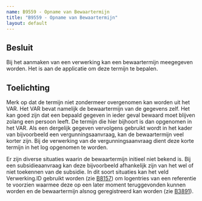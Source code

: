 ```yaml
---
name: B9559 - Opname van Bewaartermijn
title: "B9559 - Opname van Bewaartermijn"
layout: default
---
```

## Besluit
Bij het aanmaken van een verwerking kan een bewaartermijn meegegeven worden. Het is aan de applicatie om deze termijn te bepalen.

## Toelichting
Merk op dat de termijn niet zondermeer overgenomen kan worden uit het VAR. Het VAR bevat namelijk de bewaartermijn van de gegevens zelf. Het kan goed zijn dat een bepaald gegeven in ieder geval bewaard moet blijven zolang een persoon leeft. De termijn die hier bijhoort is dan opgenomen in het VAR. Als een dergelijk gegeven vervolgens gebruikt wordt in het kader van bijvoorbeeld een vergunningsaanvraag, kan de bewaartermijn veel korter zijn. Bij de verwerking van de vergunningsaanvraag dient deze korte termijn in het log opgenomen te worden.

Er zijn diverse situaties waarin de bewaartermijn initieel niet bekend is. Bij een subsidieaanvraag kan deze bijvoorbeeld afhankelijk zijn van het wel of niet toekennen van de subsidie. In dit soort situaties kan het veld Verwerking.ID gebruikt worden (zie [B8157](./8157.md)) om logentries van een referentie te voorzien waarmee deze op een later moment teruggevonden kunnen worden en de bewaartermijn alsnog geregistreerd kan worden (zie [B3891](./3891.md)).

